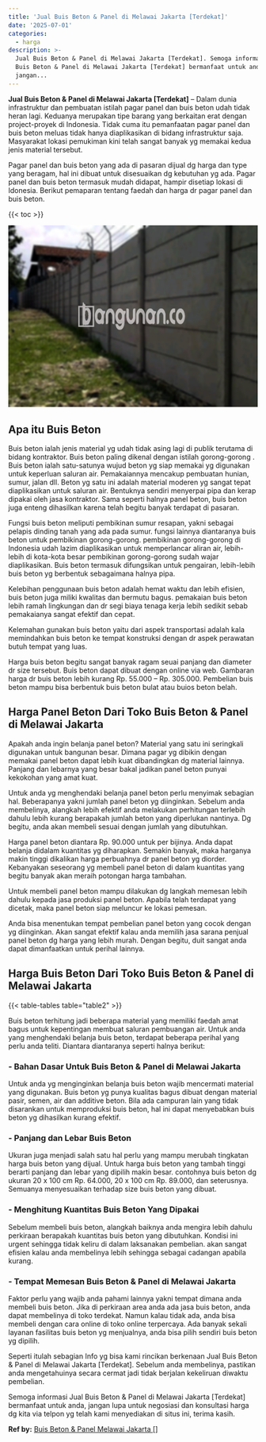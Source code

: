 ```yaml
---
title: 'Jual Buis Beton & Panel di Melawai Jakarta [Terdekat]'
date: '2025-07-01'
categories:
  - harga
description: >-
  Jual Buis Beton & Panel di Melawai Jakarta [Terdekat]. Semoga informasi Jual
  Buis Beton & Panel di Melawai Jakarta [Terdekat] bermanfaat untuk anda,
  jangan...
---
```


**Jual Buis Beton & Panel di Melawai Jakarta \[Terdekat\]** – Dalam dunia infrastruktur dan pembuatan istilah pagar panel dan buis beton udah tidak heran lagi. Keduanya merupakan tipe barang yang berkaitan erat dengan project-proyek di Indonesia. Tidak cuma itu pemanfaatan pagar panel dan buis beton meluas tidak hanya diaplikasikan di bidang infrastruktur saja. Masyarakat lokasi pemukiman kini telah sangat banyak yg memakai kedua jenis material tersebut.

Pagar panel dan buis beton yang ada di pasaran dijual dg harga dan type yang beragam, hal ini dibuat untuk disesuaikan dg kebutuhan yg ada. Pagar panel dan buis beton termasuk mudah didapat, hampir disetiap lokasi di Idonesia. Berikut pemaparan tentang faedah dan harga dr pagar panel dan buis beton.

{{< toc >}}

![Jual Buis Beton & Panel di Melawai Jakarta [Terdekat]](/images/jual-panel-buis-beton-murah-47.png)

## Apa itu Buis Beton

Buis beton ialah jenis material yg udah tidak asing lagi di publik terutama di bidang kontraktor. Buis beton paling dikenal dengan istilah gorong-gorong . Buis beton ialah satu-satunya wujud beton yg siap memakai yg digunakan untuk keperluan saluran air. Pemakaiannya mencakup pembuatan hunian, sumur, jalan dll. Beton yg satu ini adalah material moderen yg sangat tepat diaplikasikan untuk saluran air. Bentuknya sendiri menyerpai pipa dan kerap dipakai oleh jasa kontraktor. Sama seperti halnya panel beton, buis beton juga enteng dihasilkan karena telah begitu banyak terdapat di pasaran.

Fungsi buis beton meliputi pembikinan sumur resapan, yakni sebagai pelapis dinding tanah yang ada pada sumur. fungsi lainnya diantaranya buis beton untuk pembikinan gorong-gorong. pembikinan gorong-gorong di Indonesia udah lazim diaplikasikan untuk memperlancar aliran air, lebih-lebih di kota-kota besar pembikinan gorong-gorong sudah wajar diaplikasikan. Buis beton termasuk difungsikan untuk pengairan, lebih-lebih buis beton yg berbentuk sebagaimana halnya pipa.

Kelebihan penggunaan buis beton adalah hemat waktu dan lebih efisien, buis beton juga miliki kwalitas dan bermutu bagus. pemakaian buis beton lebih ramah lingkungan dan dr segi biaya tenaga kerja lebih sedikit sebab pemakaianya sangat efektif dan cepat.

Kelemahan gunakan buis beton yaitu dari aspek transportasi adalah kala memindahkan buis beton ke tempat konstruksi dengan dr aspek perawatan butuh tempat yang luas.

Harga buis beton begitu sangat banyak ragam seuai panjang dan diameter dr size tersebut. Buis beton dapat dibuat dengan online via web. Gambaran harga dr buis beton lebih kurang Rp. 55.000 – Rp. 305.000. Pembelian buis beton mampu bisa berbentuk buis beton bulat atau buios beton belah.

## Harga Panel Beton Dari Toko Buis Beton & Panel di Melawai Jakarta

Apakah anda ingin belanja panel beton? Material yang satu ini seringkali digunakan untuk bangunan besar. Dimana pagar yg dibikin dengan memakai panel beton dapat lebih kuat dibandingkan dg material lainnya. Panjang dan lebarnya yang besar bakal jadikan panel beton punyai kekokohan yang amat kuat.

Untuk anda yg menghendaki belanja panel beton perlu menyimak sebagian hal. Beberapanya yakni jumlah panel beton yg diinginkan. Sebelum anda membelinya, alangkah lebih efektif anda melakukan perhitungan terlebih dahulu lebih kurang berapakah jumlah beton yang diperlukan nantinya. Dg begitu, anda akan membeli sesuai dengan jumlah yang dibutuhkan.

Harga panel beton diantara Rp. 90.000 untuk per bijinya. Anda dapat belanja didalam kuantitas yg diharapkan. Semakin banyak, maka harganya makin tinggi dikalikan harga perbuahnya dr panel beton yg diorder. Kebanyakan seseorang yg membeli panel beton di dalam kuantitas yang begitu banyak akan meraih potongan harga tambahan.

Untuk membeli panel beton mampu dilakukan dg langkah memesan lebih dahulu kepada jasa produksi panel beton. Apabila telah terdapat yang dicetak, maka panel beton siap meluncur ke lokasi pemesan.

Anda bisa menentukan tempat pembelian panel beton yang cocok dengan yg diinginkan. Akan sangat efektif kalau anda memilih jasa sarana penjual panel beton dg harga yang lebih murah. Dengan begitu, duit sangat anda dapat dimanfaatkan untuk perihal lainnya.

## Harga Buis Beton Dari Toko Buis Beton & Panel di Melawai Jakarta

{{< table-tables table="table2" >}}

Buis beton terhitung jadi beberapa material yang memiliki faedah amat bagus untuk kepentingan membuat saluran pembuangan air. Untuk anda yang menghendaki belanja buis beton, terdapat beberapa perihal yang perlu anda teliti. Diantara diantaranya seperti halnya berikut:

### \- Bahan Dasar Untuk Buis Beton & Panel di Melawai Jakarta

Untuk anda yg menginginkan belanja buis beton wajib mencermati material yang digunakan. Buis beton yg punya kualitas bagus dibuat dengan material pasir, semen, air dan additive beton. Bila ada campuran lain yang tidak disarankan untuk memproduksi buis beton, hal ini dapat menyebabkan buis beton yg dihasilkan kurang efektif.

### \- Panjang dan Lebar Buis Beton

Ukuran juga menjadi salah satu hal perlu yang mampu merubah tingkatan harga buis beton yang dijual. Untuk harga buis beton yang tambah tinggi berarti panjang dan lebar yang dipilih makin besar. contohnya buis beton dg ukuran 20 x 100 cm Rp. 64.000, 20 x 100 cm Rp. 89.000, dan seterusnya. Semuanya menyesuaikan terhadap size buis beton yang dibuat.

### \- Menghitung Kuantitas Buis Beton Yang Dipakai

Sebelum membeli buis beton, alangkah baiknya anda mengira lebih dahulu perkiraan berapakah kuantitas buis beton yang dibutuhkan. Kondisi ini urgent sehingga tidak keliru di dalam laksanakan pembelian. akan sangat efisien kalau anda membelinya lebih sehingga sebagai cadangan apabila kurang.

### \- Tempat Memesan Buis Beton & Panel di Melawai Jakarta

Faktor perlu yang wajib anda pahami lainnya yakni tempat dimana anda membeli buis beton. Jika di perkiraan area anda ada jasa buis beton, anda dapat membelinya di toko terdekat. Namun kalau tidak ada, anda bisa membeli dengan cara online di toko online terpercaya. Ada banyak sekali layanan fasilitas buis beton yg menjualnya, anda bisa pilih sendiri buis beton yg dipilih.

Seperti itulah sebagian Info yg bisa kami rincikan berkenaan Jual Buis Beton & Panel di Melawai Jakarta \[Terdekat\]. Sebelum anda membelinya, pastikan anda mengetahuinya secara cermat jadi tidak berjalan kekeliruan diwaktu pembelian.

Semoga informasi Jual Buis Beton & Panel di Melawai Jakarta \[Terdekat\] bermanfaat untuk anda, jangan lupa untuk negosiasi dan konsultasi harga dg kita via telpon yg telah kami menyediakan di situs ini, terima kasih.

**Ref by:** [Buis Beton & Panel Melawai Jakarta []](https://id.wikipedia.org/wiki/Buis)
